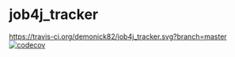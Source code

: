 # job4j_tracker
https://travis-ci.org/demonick82/job4j_tracker.svg?branch=master
[![codecov](https://codecov.io/gh/demonick82/job4j_tracker/branch/master/graph/badge.svg?token=BBRNGRI6GT)](https://codecov.io/gh/demonick82/job4j_tracker)
